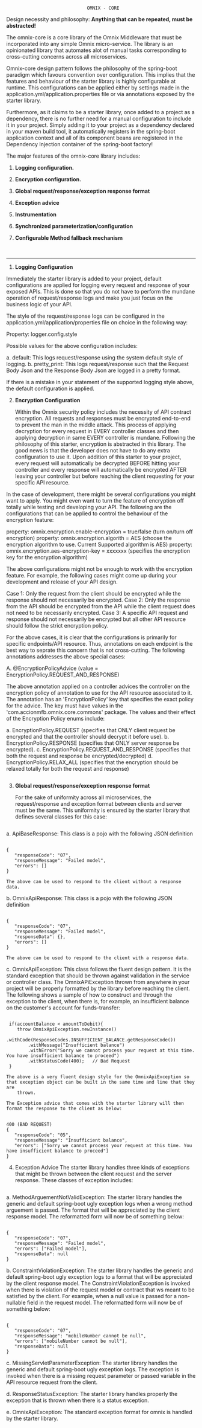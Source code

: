                                   OMNIX - CORE

Design necessity and philosophy: **Anything that can be repeated, must be
abstracted!**

The omnix-core is a core library of the Omnix Middleware that must be
incorporated into any simple Omnix micro-service. The library is an
opinionated library that automates alot of manual tasks corresponding to
cross-cutting concerns across all microservices.

Omnix-core design pattern follows the philosophy of the spring-boot
paradigm which favours convention over configuration. This implies that
the features and behaviour of the starter library is highly configurable
at runtime. This configurations can be applied either by settings made
in the application.yml/application.properties file or via annotations
exposed by the starter library.

Furthermore, as it claims to be a starter library, once added to a
project as a dependency, there is no further need for a manual
configuration to include it in your project. Simply adding it to your
project as a dependency declared in your maven build tool, it
automatically registers in the spring-boot application context and all
of its component beans are registered in the Dependency Injection
container of the spring-boot factory!

The major features of the omnix-core library includes:

1.  **Logging configuration.**

2.  **Encryption configuration.**

3.  **Global request/response/exception response format**

4.  **Exception advice**

5.  **Instrumentation**

6.  **Synchronized parameterization/configuration**

7.  **Configurable Method fallback mechanism**

<br />
<hr/>

1. **Logging Configuration**

Immediately the starter library is added to your project, default
configurations are applied for logging every request and response of
your exposed APIs. This is done so that you do not have to perform the
mundane operation of request/response logs and make you just focus on
the business logic of your API.

The style of the request/response logs can be configured in the
application.yml/application/properties file on choice in the following
way:

Property: logger.config.style

Possible values for the above configuration includes:

a.  default: This logs request/response using the system default style
    of logging.
b.  pretty_print: This logs request/response such that the Request Body
    Json and the Response Body Json are logged in a pretty format.

If there is a mistake in your statement of the supported logging style
above, the default configuration is applied.

2.  **Encryption Configuration**

    Within the Omnix security policy includes
    the necessity of API contract encryption. All requests and responses
    must be encrypted end-to-end to prevent the man in the middle
    attack. This process of applying decryption for every request in
    EVERY controller classes and then applying decryption in same EVERY
    controller is mundane. Following the philosophy of this starter,
    encryption is abstracted in this library. The good news is that the
    developer does not have to do any extra configuration to use it.
    Upon addition of this starter to your project, every request will
    automatically be decrypted BEFORE hitting your controller and every
    response will automatically be encrypted AFTER leaving your
    controller but before reaching the client requesting for your
    specific API resource.

In the case of development, there might be several configurations you
might want to apply. You might even want to turn the feature of
encryption off totally while testing and developing your API. The
following are the configurations that can be applied to control the
behaviour of the encryption feature:

property: omnix.encryption.enable-encryption = true/false (turn on/turn
off encryption) property: omnix.encryption.algorith = AES (choose the
encryption algorithm to use. Current Supported algorithm is AES)
property: omnix.encryption.aes-encryption-key = xxxxxxx (specifies the
encryption key for the encryption algorithm)

The above configurations might not be enough to work with the encryption
feature. For example, the following cases might come up during your
development and release of your API design.

Case 1: Only the request from the client should be encrypted while the
response should not necessarily be encrypted. Case 2: Only the response
from the API should be encrypted from the API while the client request
does not need to be necessarily encrypted. Case 3: A specific API
request and response should not necessarily be encrypted but all other
API resource should follow the strict encryption policy.

For the above cases, it is clear that the configurations is primarily
for specific endpoints/API resource. Thus, annotations on each endpoint
is the best way to seprate this concern that is not cross-cutting. The
following annotations addresses the above special cases:

A. @EncryptionPolicyAdvice (value =
EncryptionPolicy.REQUEST_AND_RESPONSE)

The above annotation applied on a controller advices the controller on
the encryption policy of annotation to use for the API resource
associated to it. The annotation has an 'EncryptionPolicy' key that
specifies the exact policy for the advice. The key must have values in
the 'com.accionmfb.omnix.core.commons' package. The values and their
effect of the Encryption Policy enums include:

a.  EncryptionPolicy.REQUEST (specifies that ONLY client request be
    encrypted and that the controller should decrypt it before use).
b.  EncryptionPolicy.RESPONSE (specifies that ONLY server response be
    encrypted).
c.  EncryptionPolicy.REQUEST_AND_RESPONSE (specifies that both the
    request and response be encrypted/decrypted)
d.  EncryptionPolicy.RELAX_ALL (specifies that the encryption should be
    relaxed totally for both the request and response)

```{=html}
```
3.  **Global request/response/exception response format** 

    For the sake of
    uniformity across all microservices, the request/response and
    exception format between clients and server must be the same. This
    uniformity is ensured by the starter library that defines several
    classes for this case:

```{=html}
```
a.  ApiBaseResponse: This class is a pojo with the following JSON
    definition

```{=html}
```
    {
       "responseCode": "07",
       "responseMessage": "Failed model",
       "errors": []
    }

    The above can be used to respond to the client without a response data.

b.  OmnixApiResponse: This class is a pojo with the following JSON
    definition

```{=html}
```
    {
       "responseCode": "07",
       "responseMessage": "Failed model",
       "responseData": {},
       "errors": []
    }

    The above can be used to respond to the client with a response data.

c.  OmnixApiException: This class follows the fluent design pattern. It
    is the standard exception that should be thrown against validation
    in the service or controller class. The OmnixAPiException thrown
    from anywhere in your project will be properly formatted by the
    library before reaching the client. The following shows a sample of
    how to construct and through the exception to the client, when there
    is, for example, an insufficient balance on the customer's account
    for funds-transfer:

```{=html}
```
     if(accountBalance < amountToDebit){
        throw OmnixApiException.newInstance()
            .withCode(ResponseCodes.INSUFFICIENT_BALANCE.getResponseCode())
            .withMessage("Insufficient balance")
            .withError("Sorry we cannot process your request at this time. You have insufficient balance to proceed")
            .withStatusCode(400);   // Bad Request
     }

    The above is a very fluent design style for the OmnixApiException so that exception object can be built in the same time and line that they are
        thrown.

    The Exception advice that comes with the starter library will then format the response to the client as below:

```{=json}
```
    400 (BAD REQUEST)
    {
       "responseCode": "05",
       "responseMessage": "Insufficient balance",
       "errors": ["Sorry we cannot process your request at this time. You have insufficient balance to proceed"]
    }

4.  Exception Advice The starter library handles three kinds of
    exceptions that might be thrown between the client request and the
    server response. These classes of exception includes:

```{=html}
```
a.  MethodArguementNotValidException: The starter library handles the
    generic and default spring-boot ugly exception logs when a wrong
    method arguement is passed. The format that will be appreciated by
    the client response model. The reformatted form will now be of
    something below:

```{=html}
```
    {
       "responseCode": "07",
       "responseMessage": "Failed model",
       "errors": ["Failed model"],
       "responseData": null
    }

b.  ConstraintViolationException: The starter library handles the
    generic and default spring-boot ugly exception logs to a format that
    will be appreciated by the client response model. The
    ConstraintViolationException is invoked when there is violation of
    the request model or contract that ws meant to be satisfied by the
    client. For example, when a null value is passed for a non-nullable
    field in the request model. The reformatted form will now be of
    something below:

```{=html}
```
    {
       "responseCode": "07",
       "responseMessage": "mobileNumber cannot be null",
       "errors": ["mobileNumber cannot be null"],
       "responseData": null
    }

c.  MissingServletParameterException: The starter library handles the
    generic and default spring-boot ugly exception logs. The exception
    is invoked when there is a missing request parameter or passed
    variable in the API resource request from the client.

d.  ResponseStatusException: The starter library handles properly the
    exception that is thrown when there is a status exception.

e.  OmnixApiException: The standard exception format for omnix is
    handled by the starter library.
